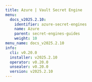 ```yaml
---
title: Azure | Vault Secret Engine
menu:
  docs_v2025.2.10:
    identifier: azure-secret-engines
    name: Azure
    parent: secret-engines-guides
    weight: 10
menu_name: docs_v2025.2.10
info:
  cli: v0.20.0
  installer: v2025.2.10
  operator: v0.20.0
  unsealer: v0.20.0
  version: v2025.2.10
---
```


